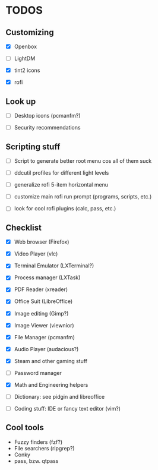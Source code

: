 # TODOS



## Customizing
- [X] Openbox
- [ ] LightDM
- [X] tint2 icons
- [X] rofi



## Look up
- [ ] Desktop icons (pcmanfm?)
- [ ] Security recommendations



## Scripting stuff
- [ ] Script to generate better root menu cos all of them suck
- [ ] ddcutil profiles for different light levels
- [ ] generalize rofi 5-item horizontal menu
- [ ] customize main rofi run prompt (programs, scripts, etc.)
- [ ] look for cool rofi plugins (calc, pass, etc.)



## Checklist
- [X] Web browser (Firefox)
- [X] Video Player (vlc)
- [X] Terminal Emulator (LXTerminal?)
- [X] Process manager (LXTask)
- [X] PDF Reader (xreader)
- [X] Office Suit (LibreOffice)
- [X] Image editing (Gimp?)
- [X] Image Viewer (viewnior)
- [X] File Manager (pcmanfm)
- [X] Audio Player (audacious?)
- [X] Steam and other gaming stuff
- [ ] Password manager
- [X] Math and Engineering helpers
- [ ] Dictionary: see pidgin and libreoffice
- [ ] Coding stuff: IDE or fancy text editor (vim?)



## Cool tools
- Fuzzy finders (fzf?)
- File searchers (ripgrep?)
- Conky
- pass, bzw. qtpass
